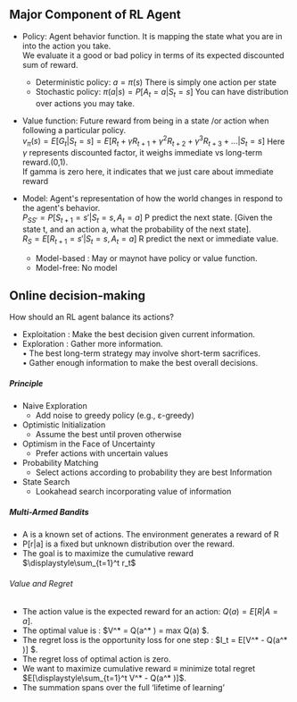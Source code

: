 ## Major Component of RL Agent
  * Policy: Agent behavior function. It is mapping the state what you are in into the action you take.  
            We evaluate it a good or bad policy in terms of its expected discounted sum of reward.
    * Deterministic policy: $a = \pi(s)$
      There is simply one action per state
    * Stochastic policy: $\pi(a|s) = P[A_t = a | S_t =s]$
      You can have distribution over actions you may take.  
      
  * Value function: Future reward from being in a state /or action when following a particular policy.  
    $v_\pi (s) = E[G_t | S_t = s] = E[R_t + \gamma R_{t+1} + \gamma^2 R_{t+2} + \gamma^3 R_{t+3} + ...| S_t = s]$ 
    Here $\gamma$ represents discounted factor, it weighs immediate vs long-term reward.(0,1).  
    If gamma is zero here, it indicates that we just care about immediate reward
    
  * Model: Agent's representation of how the world changes in respond to the agent's behavior.  
    $P_{SS'} = P[S_{t+1} = s' | S_t = s, A_t = a]$ P predict the next state.  [Given the state t, and an action a, what the probability of the next state].  
    $R_{S} = E[R_{t+1} = s' | S_t = s, A_t = a]$ R predict the next or immediate value.
    * Model-based : May or maynot have policy or value function. 
    * Model-free: No model  

## Online decision-making
How should an RL agent balance its actions?  
 * Exploitation : Make the best decision given current information.  
 * Exploration : Gather more information.  
   • The best long-term strategy may involve short-term sacrifices.  
   • Gather enough information to make the best overall decisions.  
 
 ##### Principle
 * Naive Exploration 
   * Add noise to greedy policy (e.g., ε-greedy) 
 * Optimistic Initialization 
   * Assume the best until proven otherwise 
 * Optimism in the Face of Uncertainty 
   * Prefer actions with uncertain values 
 * Probability Matching 
   * Select actions according to probability they are best Information 
 * State Search 
   * Lookahead search incorporating value of information

##### Multi-Armed Bandits
* A is a known set of actions. The environment generates a reward of R
* P[r|a] is a fixed but unknown distribution over the reward.
* The goal is to maximize the cumulative reward $\displaystyle\sum_{t=1}^t r_t$

###### Value and Regret
* The action value is the expected reward for an action: $Q(a) = E[R| A = a ]$.  
* The optimal value is : $V^* = Q(a^* ) = max Q(a) $.  
* The regret loss is the opportunity loss for one step : $I_t = E[V^* - Q(a^* )] $.  
* The regret loss of optimal action is zero.
* We want to maximize cumulative reward ≡ minimize total regret $E[\displaystyle\sum_{t=1}^t V^* - Q(a^* )]$. 
* The summation spans over the full ‘lifetime of learning’





